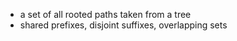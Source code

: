 
- a set of all rooted paths taken from a tree
- shared prefixes, disjoint suffixes, overlapping sets
